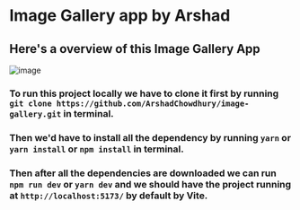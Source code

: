# Image Gallery app by Arshad

## Here's a overview of this Image Gallery App 

![image](https://github.com/ArshadChowdhury/image-gallery/assets/86738490/b0130d79-f97e-4ed1-8497-ad343f8f651c)


### To run this project locally we have to clone it first by running `git clone https://github.com/ArshadChowdhury/image-gallery.git` in terminal.

### Then we'd have to install all the dependency by running `yarn` or `yarn install` or `npm install` in terminal.

### Then after all the dependencies are downloaded we can run `npm run dev` or `yarn dev` and we should have the project running at `http://localhost:5173/` by default by Vite.
